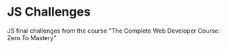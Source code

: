 # JS Challenges
JS final challenges from the course "The Complete Web Developer Course: Zero To Mastery"

